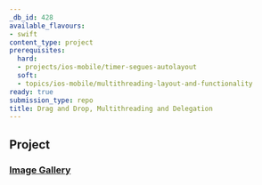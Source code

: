 ```yaml
---
_db_id: 428
available_flavours:
- swift
content_type: project
prerequisites:
  hard:
  - projects/ios-mobile/timer-segues-autolayout
  soft:
  - topics/ios-mobile/multithreading-layout-and-functionality
ready: true
submission_type: repo
title: Drag and Drop, Multithreading and Delegation
---
```


## Project

### [Image Gallery](Programming%20Project%205_%20Image%20Gallery.pdf)